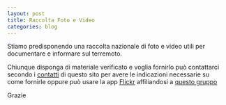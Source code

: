 ```yaml
---
layout: post
title: Raccolta Foto e Video
categories: blog
---
```


Stiamo predisponendo una raccolta nazionale di foto e video utili per documentare e informare sul terremoto.

Chiunque disponga di materiale verificato e voglia fornirlo può contattarci secondo i [contatti](https://www.covid19italia.info/aiuto/) di questo sito per avere le indicazioni necessarie su come fornirle oppure può usare la app [Flickr](https://www.flickr.com/) affiliandosi a [questo gruppo](https://www.flickr.com/groups/3003557@N20/)

Grazie

